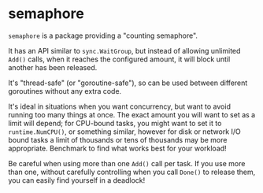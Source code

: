 # semaphore

`semaphore` is a package providing a "counting semaphore".

It has an API similar to `sync.WaitGroup`, but instead of allowing unlimited `Add()` calls, when it reaches the configured amount, it will block until another has been released.

It's "thread-safe" (or "goroutine-safe"), so can be used between different goroutines without any extra code.

It's ideal in situations when you want concurrency, but want to avoid running too many things at once. The exact amount you will want to set as a limit will depend; for CPU-bound tasks, you might want to set it to `runtime.NumCPU()`, or something similar, however for disk or network I/O bound tasks a limit of thousands or tens of thousands may be more appropriate. Benchmark to find what works best for your workload!

Be careful when using more than one `Add()` call per task. If you use more than one, without carefully controlling when you call `Done()` to release them, you can easily find yourself in a deadlock!

